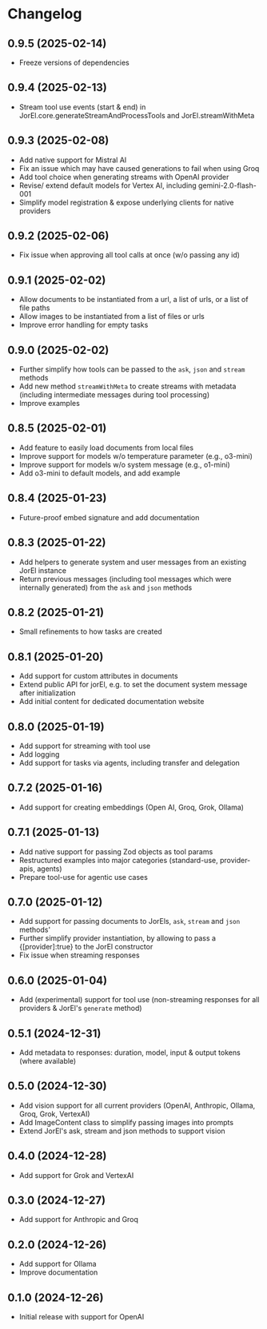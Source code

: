 # Changelog

## 0.9.5 (2025-02-14)

- Freeze versions of dependencies

## 0.9.4 (2025-02-13)

- Stream tool use events (start & end) in JorEl.core.generateStreamAndProcessTools and JorEl.streamWithMeta 

## 0.9.3 (2025-02-08)

- Add native support for Mistral AI
- Fix an issue which may have caused generations to fail when using Groq
- Add tool choice when generating streams with OpenAI provider
- Revise/ extend default models for Vertex AI, including gemini-2.0-flash-001
- Simplify model registration & expose underlying clients for native providers

## 0.9.2 (2025-02-06)

- Fix issue when approving all tool calls at once (w/o passing any id)

## 0.9.1 (2025-02-02)

- Allow documents to be instantiated from a url, a list of urls, or a list of file paths 
- Allow images to be instantiated from a list of files or urls
- Improve error handling for empty tasks

## 0.9.0 (2025-02-02)

- Further simplify how tools can be passed to the `ask`, `json` and `stream` methods
- Add new method `streamWithMeta` to create streams with metadata (including intermediate messages during tool processing)
- Improve examples

## 0.8.5 (2025-02-01)

- Add feature to easily load documents from local files
- Improve support for models w/o temperature parameter (e.g., o3-mini)
- Improve support for models w/o system message (e.g., o1-mini)
- Add o3-mini to default models, and add example

## 0.8.4 (2025-01-23)

- Future-proof embed signature and add documentation

## 0.8.3 (2025-01-22)

- Add helpers to generate system and user messages from an existing JorEl instance
- Return previous messages (including tool messages which were internally generated) from the `ask` and `json` methods

## 0.8.2 (2025-01-21)

- Small refinements to how tasks are created

## 0.8.1 (2025-01-20)

- Add support for custom attributes in documents
- Extend public API for jorEl, e.g. to set the document system message after initialization
- Add initial content for dedicated documentation website

## 0.8.0 (2025-01-19)

- Add support for streaming with tool use
- Add logging
- Add support for tasks via agents, including transfer and delegation

## 0.7.2 (2025-01-16)

- Add support for creating embeddings (Open AI, Groq, Grok, Ollama)

## 0.7.1 (2025-01-13)

- Add native support for passing Zod objects as tool params
- Restructured examples into major categories (standard-use, provider-apis, agents)
- Prepare tool-use for agentic use cases

## 0.7.0 (2025-01-12)

- Add support for passing documents to JorEls, `ask`, `stream` and `json` methods'
- Further simplify provider instantiation, by allowing to pass a {[provider]:true} to the JorEl constructor
- Fix issue when streaming responses

## 0.6.0 (2025-01-04)

- Add (experimental) support for tool use (non-streaming responses for all providers & JorEl's `generate` method)

## 0.5.1 (2024-12-31)

- Add metadata to responses: duration, model, input & output tokens (where available)

## 0.5.0 (2024-12-30)

- Add vision support for all current providers (OpenAI, Anthropic, Ollama, Groq, Grok, VertexAI)
- Add ImageContent class to simplify passing images into prompts
- Extend JorEl's ask, stream and json methods to support vision

## 0.4.0 (2024-12-28)

- Add support for Grok and VertexAI

## 0.3.0 (2024-12-27)

- Add support for Anthropic and Groq

## 0.2.0 (2024-12-26)

- Add support for Ollama
- Improve documentation

## 0.1.0 (2024-12-26)

- Initial release with support for OpenAI


